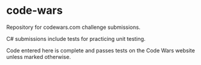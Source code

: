 # code-wars
Repository for codewars.com challenge submissions.

C# submissions include tests for practicing unit testing.

Code entered here is complete and passes tests on the Code Wars website unless marked otherwise.
